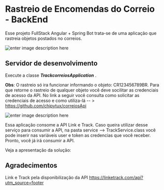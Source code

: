 # Rastreio de Encomendas do Correio - BackEnd

Esse projeto FullStack Angular + Spring Bot  trata-se de uma aplicação que rastreia objetos postados no correios.

![enter image description here](https://uploaddeimagens.com.br/images/004/250/499/original/screen.jpg?1670208514)


## Servidor de desenvolvimento

Execute  a classe ***TrackcorreiosApplication*** .

**Obs**: O rastreio só ira funcionar informando o objeto: CR123456789BR. Para que retorne o rastreio de qualquer objeto você deve socilitar as credenciais de acesso da API. No link a seguir você consulta como solicitar as credenciais de acesso e como utiliza-lá -- > https://github.com/chipytux/correiosApi

![enter image description here](https://uploaddeimagens.com.br/images/004/250/521/original/ECLIP.jpg?1670209529)

Essa aplicação consome a API Link e Track. Caso queira utilizar desse serviço para consumir a API, na pasta service --> TrackService.class você pode inserir nas variáveis user e token as credencias que você receber. Pronto, você já irá consumir a API.


Veja a apresentação da solução: 

## Agradecimentos

Link e Track pela disponibilização da API https://linketrack.com/api?utm_source=footer
